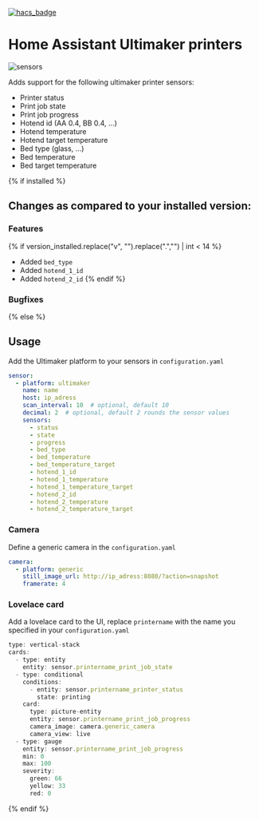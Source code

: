 [![hacs_badge](https://img.shields.io/badge/HACS-Default-orange.svg?style=for-the-badge)](https://github.com/custom-components/hacs)
# Home Assistant Ultimaker printers

![sensors](https://github.com/jellespijker/home-assistant-ultimaker/raw/main/resources/home-assistant-um.png)

Adds support for the following ultimaker printer sensors:

- Printer status
- Print job state
- Print job progress
- Hotend id (AA 0.4, BB 0.4, ...)
- Hotend temperature
- Hotend target temperature
- Bed type (glass, ...)
- Bed temperature
- Bed target temperature

{% if installed %}
## Changes as compared to your installed version:

### Features

{% if version_installed.replace("v", "").replace(".","") | int < 14  %}
- Added `bed_type`
- Added `hotend_1_id`
- Added `hotend_2_id`
{% endif %}

### Bugfixes

{% else %}

## Usage

Add the Ultimaker platform to your sensors in `configuration.yaml`

```yaml
sensor:
  - platform: ultimaker
    name: name
    host: ip_adress
    scan_interval: 10  # optional, default 10
    decimal: 2  # optional, default 2 rounds the sensor values
    sensors:
      - status
      - state
      - progress
      - bed_type
      - bed_temperature
      - bed_temperature_target
      - hotend_1_id
      - hotend_1_temperature
      - hotend_1_temperature_target
      - hotend_2_id
      - hotend_2_temperature
      - hotend_2_temperature_target
```

### Camera
Define a generic camera in the `configuration.yaml`

```yaml
camera:
  - platform: generic
    still_image_url: http://ip_adress:8080/?action=snapshot
    framerate: 4
```

### Lovelace card

Add a lovelace card to the UI, replace `printername` with the name you specified in your `configuration.yaml`

```typescript
type: vertical-stack
cards:
  - type: entity
    entity: sensor.printername_print_job_state
  - type: conditional
    conditions:
      - entity: sensor.printername_printer_status
        state: printing
    card:
      type: picture-entity
      entity: sensor.printername_print_job_progress
      camera_image: camera.generic_camera
      camera_view: live
  - type: gauge
    entity: sensor.printername_print_job_progress
    min: 0
    max: 100
    severity:
      green: 66
      yellow: 33
      red: 0
```

{% endif %}
